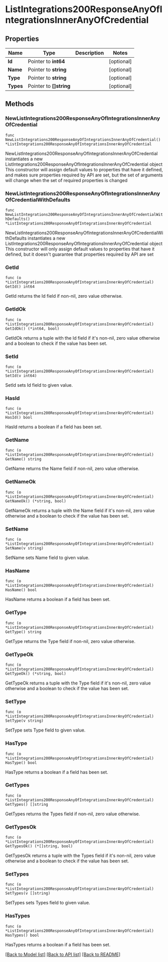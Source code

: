 # ListIntegrations200ResponseAnyOfIntegrationsInnerAnyOfCredential

## Properties

Name | Type | Description | Notes
------------ | ------------- | ------------- | -------------
**Id** | Pointer to **int64** |  | [optional] 
**Name** | Pointer to **string** |  | [optional] 
**Type** | Pointer to **string** |  | [optional] 
**Types** | Pointer to **[]string** |  | [optional] 

## Methods

### NewListIntegrations200ResponseAnyOfIntegrationsInnerAnyOfCredential

`func NewListIntegrations200ResponseAnyOfIntegrationsInnerAnyOfCredential() *ListIntegrations200ResponseAnyOfIntegrationsInnerAnyOfCredential`

NewListIntegrations200ResponseAnyOfIntegrationsInnerAnyOfCredential instantiates a new ListIntegrations200ResponseAnyOfIntegrationsInnerAnyOfCredential object
This constructor will assign default values to properties that have it defined,
and makes sure properties required by API are set, but the set of arguments
will change when the set of required properties is changed

### NewListIntegrations200ResponseAnyOfIntegrationsInnerAnyOfCredentialWithDefaults

`func NewListIntegrations200ResponseAnyOfIntegrationsInnerAnyOfCredentialWithDefaults() *ListIntegrations200ResponseAnyOfIntegrationsInnerAnyOfCredential`

NewListIntegrations200ResponseAnyOfIntegrationsInnerAnyOfCredentialWithDefaults instantiates a new ListIntegrations200ResponseAnyOfIntegrationsInnerAnyOfCredential object
This constructor will only assign default values to properties that have it defined,
but it doesn't guarantee that properties required by API are set

### GetId

`func (o *ListIntegrations200ResponseAnyOfIntegrationsInnerAnyOfCredential) GetId() int64`

GetId returns the Id field if non-nil, zero value otherwise.

### GetIdOk

`func (o *ListIntegrations200ResponseAnyOfIntegrationsInnerAnyOfCredential) GetIdOk() (*int64, bool)`

GetIdOk returns a tuple with the Id field if it's non-nil, zero value otherwise
and a boolean to check if the value has been set.

### SetId

`func (o *ListIntegrations200ResponseAnyOfIntegrationsInnerAnyOfCredential) SetId(v int64)`

SetId sets Id field to given value.

### HasId

`func (o *ListIntegrations200ResponseAnyOfIntegrationsInnerAnyOfCredential) HasId() bool`

HasId returns a boolean if a field has been set.

### GetName

`func (o *ListIntegrations200ResponseAnyOfIntegrationsInnerAnyOfCredential) GetName() string`

GetName returns the Name field if non-nil, zero value otherwise.

### GetNameOk

`func (o *ListIntegrations200ResponseAnyOfIntegrationsInnerAnyOfCredential) GetNameOk() (*string, bool)`

GetNameOk returns a tuple with the Name field if it's non-nil, zero value otherwise
and a boolean to check if the value has been set.

### SetName

`func (o *ListIntegrations200ResponseAnyOfIntegrationsInnerAnyOfCredential) SetName(v string)`

SetName sets Name field to given value.

### HasName

`func (o *ListIntegrations200ResponseAnyOfIntegrationsInnerAnyOfCredential) HasName() bool`

HasName returns a boolean if a field has been set.

### GetType

`func (o *ListIntegrations200ResponseAnyOfIntegrationsInnerAnyOfCredential) GetType() string`

GetType returns the Type field if non-nil, zero value otherwise.

### GetTypeOk

`func (o *ListIntegrations200ResponseAnyOfIntegrationsInnerAnyOfCredential) GetTypeOk() (*string, bool)`

GetTypeOk returns a tuple with the Type field if it's non-nil, zero value otherwise
and a boolean to check if the value has been set.

### SetType

`func (o *ListIntegrations200ResponseAnyOfIntegrationsInnerAnyOfCredential) SetType(v string)`

SetType sets Type field to given value.

### HasType

`func (o *ListIntegrations200ResponseAnyOfIntegrationsInnerAnyOfCredential) HasType() bool`

HasType returns a boolean if a field has been set.

### GetTypes

`func (o *ListIntegrations200ResponseAnyOfIntegrationsInnerAnyOfCredential) GetTypes() []string`

GetTypes returns the Types field if non-nil, zero value otherwise.

### GetTypesOk

`func (o *ListIntegrations200ResponseAnyOfIntegrationsInnerAnyOfCredential) GetTypesOk() (*[]string, bool)`

GetTypesOk returns a tuple with the Types field if it's non-nil, zero value otherwise
and a boolean to check if the value has been set.

### SetTypes

`func (o *ListIntegrations200ResponseAnyOfIntegrationsInnerAnyOfCredential) SetTypes(v []string)`

SetTypes sets Types field to given value.

### HasTypes

`func (o *ListIntegrations200ResponseAnyOfIntegrationsInnerAnyOfCredential) HasTypes() bool`

HasTypes returns a boolean if a field has been set.


[[Back to Model list]](../README.md#documentation-for-models) [[Back to API list]](../README.md#documentation-for-api-endpoints) [[Back to README]](../README.md)


